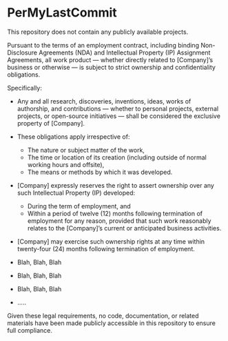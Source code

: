 # PerMyLastCommit

This repository does not contain any publicly available projects.

Pursuant to the terms of an employment contract, including binding Non-Disclosure Agreements (NDA) and Intellectual Property (IP) Assignment Agreements, all work product — whether directly related to [Company]’s business or otherwise — is subject to strict ownership and confidentiality obligations.

Specifically:

* Any and all research, discoveries, inventions, ideas, works of authorship, and contributions — whether to personal projects, external projects, or open-source initiatives — shall be considered the exclusive property of [Company].

* These obligations apply irrespective of:
  * The nature or subject matter of the work,
  * The time or location of its creation (including outside of normal working hours and offsite),
  * The means or methods by which it was developed.
* [Company] expressly reserves the right to assert ownership over any such Intellectual Property (IP) developed:
  * During the term of employment, and
  * Within a period of twelve (12) months following termination of employment for any reason, provided that such  work reasonably relates to the [Company]’s current or anticipated business activities.
* [Company] may exercise such ownership rights at any time within twenty-four (24) months following termination of employment.

* Blah, Blah, Blah
* Blah, Blah, Blah
* Blah, Blah, Blah
* .....

Given these legal requirements, no code, documentation, or related materials have been made publicly accessible in this repository to ensure full compliance.
